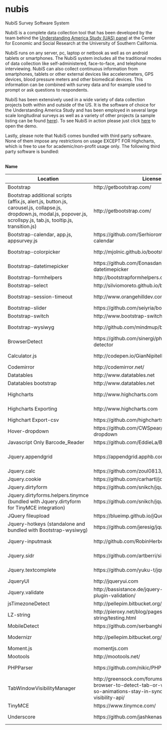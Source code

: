 # nubis
NubiS Survey Software System

NubiS is a complete data collection tool that has been developed by the team behind the <a target="_blank" href="http://uasdata.usc.edu/">Understanding America Study (UAS) panel</a> at the Center for Economic and Social Research at the University of Southern California. 

NubiS runs on any server, pc, laptop or netbook as well as on android tablets or smartphones. The NubiS system includes all the traditional modes of data collection like self-administered, face-to-face, and telephone interviewing. NubiS can also collect continuous information from smartphones, tablets or other external devices like accelerometers, GPS devices, blood pressure meters and other biomedical devices. This information can be combined with survey data and for example used to prompt or ask questions to respondents.

NubiS has been extensively used in a wide variety of data collection projects both within and outside of the US. It is the software of choice for the Understanding America Study and has been employed in several large scale longitudinal surveys as well as a variety of other projects (a sample listing can be found <a target="_blank" href="http://static.usc.edu/nubis/content/previous-work">here</a>). To see NubiS in action please just click <a target="_blank" href="http://96.127.53.23/demo/survey.html">here</a> to open the demo.

Lastly, please note that NubiS comes bundled with third party software. None of them impose any restrictions on usage EXCEPT FOR Highcharts, which is free to use for academic/non-profit usage only. The following third party software is bundled:
<br/><br/>
<table class="table table-bordered table-striped">
<thead><tr><b>Name</b></th><th><b>Location</b></th><th><b>License</b></th><th><b>Version</b></th></tr></thead>
<tbody>
<tr>
<td>Bootstrap</td>
<td>http://getbootstrap.com/</td>
<td>Apache License, Version 2.0</td>
<td>3.0.0</td>
</tr>

<tr>
<td>Bootstrap additional scripts (affix.js, alert.js, button.js, carousel.js, collapse.js, dropdown.js, modal.js, popover.js, scrollspy.js, tab.js, tooltip.js, transition.js)</td>
<td>http://getbootstrap.com/</td>
<td>Apache License, Version 2.0</td>
<td>3.0.0</td>
</tr>

<tr>
<td>Bootstrap-calendar, app.js, appsurvey.js</td>
<td>https://github.com/Serhioromano/bootstrap-calendar</td>
<td>MIT license</td>
<td>0.1</td>
</tr>

<tr>
<td>Bootstrap-colorpicker</td>
<td>http://mjolnic.github.io/bootstrap-colorpicker/</td>
<td>Apache License, Version 2.0</td>
<td>Not provided</td>
</tr>

<tr>
<td>Bootstrap-datetimepicker</td>
<td>https://github.com/Eonasdan/bootstrap-datetimepicker</td>
<td>MIT License</td>
<td>4.14.30</td>
</tr>

<tr>
<td>Bootstrap-formhelpers</td>
<td>http://bootstrapformhelpers.com</td>
<td>Apache License, Version 2.0</td>
<td>2.3.0</td>
</tr>

<tr>
<td>Bootstrap-select</td>
<td>http://silviomoreto.github.io/bootstrap-select</td>
<td>MIT License</td>
<td>1.6.3</td>
</tr>

<tr>
<td>Bootstrap-session-timeout</td>
<td>http://www.orangehilldev.com</td>
<td>MIT License</td>
<td>Not provided</td>
</tr>

<tr>
<td>Bootstrap-slider</td>
<td>https://github.com/seiyria/bootstrap-slider</td>
<td>Apache License, Version 2.0</td>
<td>1.0.1</td>
</tr>

<tr>
<td>Bootstrap-switch</td>
<td>http://www.bootstrap-switch.org</td>
<td>Apache License, Version 2.0</td>
<td>3.2.2</td>
</tr>

<tr>
<td>Bootstrap-wysiwyg</td>
<td>http://github.com/mindmup/bootstrap-wysiwyg</td>
<td>MIT License</td>
<td>Not provided</td>
</tr>

<tr>
<td>BrowserDetect</td>
<td>https://github.com/sinergi/php-browser-detector</td>
<td>MIT License</td>
<td>Not provided</td>
</tr>

<tr>
<td>Calculator.js</td>
<td>http://codepen.io/GianNipitella/pen/vNjqyE</td>
<td>Not provided</td>
<td>Not provided</td>
</tr>

<tr>
<td>Codemirror</td>
<td>http://codemirror.net/</td>
<td>Custom (no restrictions on usage)</td>
<td>3.19</td>
</tr>

<tr>
<td>Datatables</td>
<td>http://www.datatables.net</td>
<td>MIT License (http://datatables.net/license)</td>
<td>1.10.2</td>
</tr>

<tr>
<td>Datatables bootstrap</td>
<td>http://www.datatables.net</td>
<td>MIT License (http://datatables.net/license)</td>
<td>1.10.2</td>
</tr>

<tr>
<td>Highcharts</td>
<td>http://www.highcharts.com</td>
<td>Free for <b>academic/non-profit usage</b> only. See www.highcharts.com/license for details.</td>
<td>4.0.3</td>
</tr>

<tr>
<td>Highcharts Exporting</td>
<td>http://www.highcharts.com</td>
<td>Free for <b>academic/non-profit usage</b> only. See www.highcharts.com/license for details.</td>
<td>4.0.3</td>
</tr>

<tr>
<td>Highchart Export-csv</td>
<td>https://github.com/highcharts/export-csv</td>
<td>MIT License</td>
<td>4.0.3</td>
</tr>

<tr>
<td>Hover-dropdown</td>
<td>https://github.com/CWSpear/bootstrap-hover-dropdown</td>
<td>MIT License</td>
<td>Not provided</td>
</tr>

<tr>
<td>Javascript Only Barcode_Reader</td>
<td>https://github.com/EddieLa/BarcodeReader</td>
<td>MIT License</td>
<td>1.0</td>
</tr>

<tr>
<td>Jquery.appendgrid</td>
<td>https://appendgrid.apphb.com/</td>
<td>Dual licensed under the LGPL (http://www.gnu.org/licenses/lgpl.html) and MIT (http://www.opensource.org/licenses/mit-license.php) licenses</td>
<td>1.5.0</td>
</tr>

<tr>
<td>Jquery.calc</td>
<td>https://github.com/zoul0813/jquery-calc</td>
<td>Not provided</td>
<td>2.0.0</td>
</tr>

<tr>
<td>Jquery.cookie</td>
<td>https://github.com/carhartl/jquery-cookie</td>
<td>MIT License</td>
<td>1.4.1</td>
</tr>

<tr>
<td>Jquery.dirtyform</td>
<td>https://github.com/snikch/jquery.dirtyforms</td>
<td>MIT License</td>
<td>1.2.0</td>
</tr>

<tr>
<td>Jquery.dirtyforms.helpers.tinymce (bundled with Jquery.dirtyform for TinyMCE integration)</td>
<td>https://github.com/snikch/jquery.dirtyforms</td>
<td>Custom (no restrictions on usage)</td>
<td>1.2.0</td>
</tr>

<tr>
<td>JQuery fileupload</td>
<td>https://blueimp.github.io/jQuery-File-Upload/</td>
<td>MIT license</td>
<td>5.42.2</td>
</tr>

<tr>
<td>Jquery-hotkeys (standalone and bundled with Bootstrap-wysiwyg)</td>
<td>https://github.com/jeresig/jquery.hotkeys</td>
<td>Dual licensed under the MIT or GPL Version 2 licenses</td>
<td>Not provided</td>
</tr>

<tr>
<td>Jquery-inputmask</td>
<td>http://github.com/RobinHerbots/jquery.inputmask</td>
<td>MIT License</td>
<td>Not provided</td>
</tr>

<tr>
<td>Jquery.sidr</td>
<td>https://github.com/artberri/sidr</td>
<td>MIT License</td>
<td>Not provided</td>
</tr>

<tr>
<td>Jquery.textcomplete</td>
<td>https://github.com/yuku-t/jquery-textcomplete</td>
<td>MIT License</td>
<td>Not provided</td>
</tr>

<tr>
<td>JqueryUI</td>
<td>http://jqueryui.com</td>
<td>MIT License</td>
<td>1.10.4</td>
</tr>

<tr>
<td>Jquery.validate</td>
<td>http://bassistance.de/jquery-plugins/jquery-plugin-validation/</td>
<td>MIT License</td>
<td>1.11.1</td>
</tr>

<tr>
<td>jsTimezoneDetect</td>
<td>http://pellepim.bitbucket.org/jstz/</td>
<td>MIT License</td>
<td>1.0.5</td>
</tr>

<tr>
<td>LZ-string</td>
<td>http://pieroxy.net/blog/pages/lz-string/testing.html</td>
<td>WTFPL, Version 2</td>
<td>1.4.4</td>
</tr>

<tr>
<td>MobileDetect</td>
<td>https://github.com/serbanghita/Mobile-Detect</td>
<td>MIT License (custom)</td>
<td>2.8.17</td>
</tr>

<tr>
<td>Modernizr</td>
<td>http://pellepim.bitbucket.org/jstz/</td>
<td>Dual licensed under the BSD and MIT licenses (www.modernizr.com/license/)</td>
<td>2.6.2</td>
</tr>

<tr>
<td>Moment.js</td>
<td>momentjs.com</td>
<td>MIT License</td>
<td>2.8.1</td>
</tr>

<tr>
<td>Mootools</td>
<td>http://mootools.net/</td>
<td>MIT license</td>
<td>1.4.5</td>
</tr>

<tr>
<td>PHPParser</td>
<td>https://github.com/nikic/PHP-Parser</td>
<td>Custom (no restrictions on usage)</td>
<td>Not provided</td>
</tr>

<tr>
<td>TabWindowVisibilityManager</td>
<td>http://greensock.com/forums/topic/9059-cross-browser-to-detect-tab-or-window-is-active-so-animations-stay-in-sync-using-html5-visibility-api/</td>
<td>Custom (no restrictions on usage)</td>
<td>1.0</td>
</tr>

<tr>
<td>TinyMCE</td>
<td>https://www.tinymce.com/</td>
<td>GNU Lesser General Public License, Version 2.1</td>
<td>4.2.1</td>
</tr>

<tr>
<td>Underscore</td>
<td>https://github.com/jashkenas/underscore</td>
<td>Custom, no restrictions (https://github.com/jashkenas/underscore/blob/master/LICENSE)</td>
<td>Not provided</td>
</tr>

</tbody>
</table>